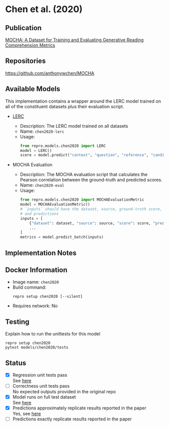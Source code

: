 # Chen et al. (2020)

## Publication
[MOCHA: A Dataset for Training and Evaluating Generative Reading Comprehension Metrics](https://arxiv.org/abs/2010.03636)

## Repositories
https://github.com/anthonywchen/MOCHA

## Available Models
This implementation contains a wrapper around the LERC model trained on all of the constituent datasets plus their evaluation script.

- [LERC](https://storage.googleapis.com/allennlp-public-models/lerc-2020-11-18.tar.gz)
  - Description: The LERC model trained on all datasets
  - Name: `chen2020-lerc`
  - Usage:
    ```python
    from repro.models.chen2020 import LERC
    model = LERC()
    score = model.predict("context", "question", "reference", "candidate")
    ```
    
- MOCHA Evaluation
  - Description: The MOCHA evaluation script that calculates the Pearson correlation between the ground-truth and predicted scores.
  - Name: `chen2020-eval`
  - Usage:
    ```python
    from repro.models.chen2020 import MOCHAEvaluationMetric
    model = MOCHAEvaluationMetric()
    # `inputs` should have the dataset, source, ground-truth score,
    # and predictions
    inputs = [
        {"dataset": dataset, "source": source, "score": score, "prediction": prediction},
        ...
    ]
    metrics = model.predict_batch(inputs)
    ```
    
## Implementation Notes
    
## Docker Information
- Image name: `chen2020`
- Build command:
  ```shell script
  repro setup chen2020 [--silent]
  ```
- Requires network: No
  
## Testing
Explain how to run the unittests for this model
```shell script
repro setup chen2020
pytest models/chen2020/tests
```

## Status
- [x] Regression unit tests pass   
See [here](https://github.com/danieldeutsch/repro/actions/runs/1071762824)
- [ ] Correctness unit tests pass  
No expected outputs provided in the original repo
- [x] Model runs on full test dataset  
See [here](https://github.com/danieldeutsch/repro/tree/master/models/chen2020/experiments/reproduce-results)
- [x] Predictions approximately replicate results reported in the paper    
Yes, see [here](https://github.com/danieldeutsch/repro/tree/master/models/chen2020/experiments/reproduce-results)
- [ ] Predictions exactly replicate results reported in the paper  
